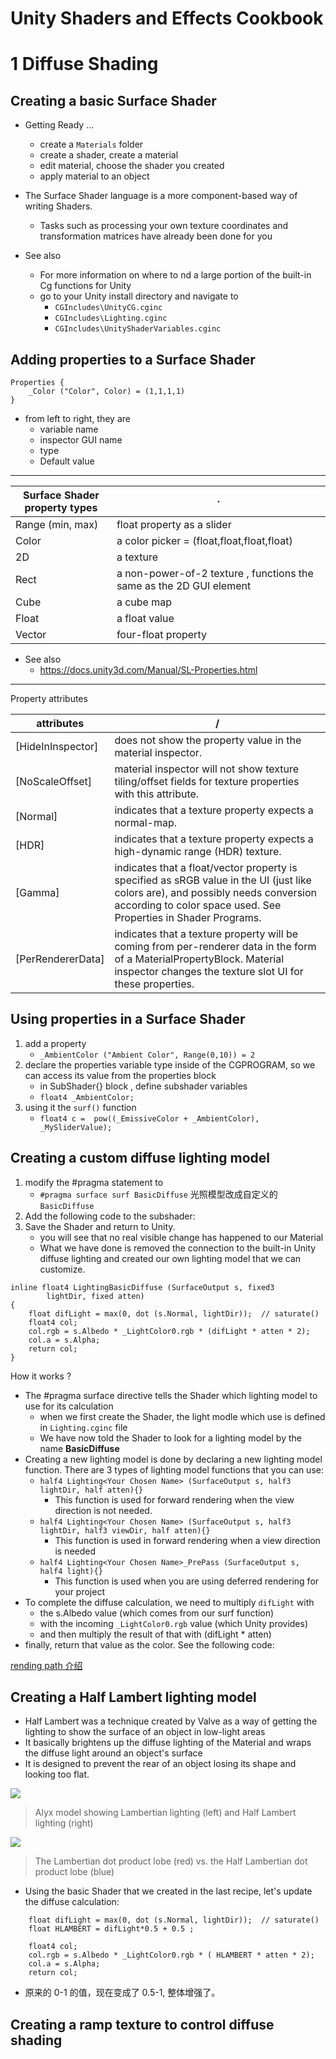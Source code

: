 
# Unity Shaders and Effects Cookbook

# 1 Diffuse Shading

## Creating a basic Surface Shader

 - Getting Ready ...
     - create a `Materials` folder
     - create a shader, create a material
     - edit material, choose the shader you created
     - apply material to an object

 - The Surface Shader language is a more component-based way of writing Shaders. 
    - Tasks such as processing your own texture coordinates and transformation matrices have already been done for you
 - See also 
    - For more information on where to  nd a large portion of the built-in Cg functions for Unity
    - go to your Unity install directory and navigate to 
        - `CGIncludes\UnityCG.cginc`
        - `CGIncludes\Lighting.cginc`
        - `CGIncludes\UnityShaderVariables.cginc`

## Adding properties to a Surface Shader

```
Properties {
    _Color ("Color", Color) = (1,1,1,1)
}
```

 - from left to right, they are 
    - variable name
    - inspector GUI name
    - type 
    - Default value

---

Surface Shader property types | ·
 --- | ---
Range (min, max) | float property as a slider
Color | a color picker = (float,float,float,float)
2D  |   a texture
Rect |  a non-power-of-2 texture , functions the same as the 2D GUI element
Cube  |  a cube map 
Float |  a float value
Vector |  four-float property

 - See also
    - https://docs.unity3d.com/Manual/SL-Properties.html

---

Property attributes

attributes | /
 --- | ---
[HideInInspector] | does not show the property value in the material inspector.
[NoScaleOffset] | material inspector will not show texture tiling/offset fields for texture properties with this attribute.
[Normal] | indicates that a texture property expects a normal-map.
[HDR] | indicates that a texture property expects a high-dynamic range (HDR) texture.
[Gamma] | indicates that a float/vector property is specified as sRGB value in the UI (just like colors are), and possibly needs conversion according to color space used. See Properties in Shader Programs.
[PerRendererData] | indicates that a texture property will be coming from per-renderer data in the form of a MaterialPropertyBlock. Material inspector changes the texture slot UI for these properties.




## Using properties in a Surface Shader

 1. add a property
    - `_AmbientColor ("Ambient Color", Range(0,10)) = 2`
 2. declare the properties variable type inside of the CGPROGRAM, so we can access its value from the properties block
    - in SubShader{} block , define subshader variables
    - `float4 _AmbientColor;`
 3. using it the `surf()` function
    - `float4 c =  pow((_EmissiveColor + _AmbientColor), _MySliderValue);`

## Creating a custom diffuse lighting model

 1. modify the #pragma statement to
    - `#pragma surface surf BasicDiffuse`  光照模型改成自定义的 `BasicDiffuse`
 2. Add the following code to the subshader:
 3. Save the Shader and return to Unity.
    - you will see that no real visible change has happened to our Material
    - What we have done is removed the connection to the built-in Unity diffuse lighting and created our own lighting model that we can customize.

```
inline float4 LightingBasicDiffuse (SurfaceOutput s, fixed3
        lightDir, fixed atten)
{
    float difLight = max(0, dot (s.Normal, lightDir));  // saturate()
    float4 col;
    col.rgb = s.Albedo * _LightColor0.rgb * (difLight * atten * 2);
    col.a = s.Alpha;
    return col;
}
```

How it works ?

 - The #pragma surface directive tells the Shader which lighting model to use for its calculation
    - when we first create the Shader, the light modle which use is defined in `Lighting.cginc` file
    - We have now told the Shader to look for a lighting model by the name **BasicDiffuse**
 - Creating a new lighting model is done by declaring a new lighting model function. There are 3 types of lighting model functions that you can use:   
    - `half4 Lighting<Your Chosen Name> (SurfaceOutput s, half3 lightDir, half atten){}`
        - This function is used for forward rendering when the view direction is not needed.
    - `half4 Lighting<Your Chosen Name> (SurfaceOutput s, half3 lightDir, half3 viewDir, half atten){}`
        - This function is used in forward rendering when a view direction is needed
    - `half4 Lighting<Your Chosen Name>_PrePass (SurfaceOutput s, half4 light){}`
        - This function is used when you are using deferred rendering for your project
 - To complete the diffuse calculation, we need to multiply `difLight` with 
    - the s.Albedo value (which comes from our surf function) 
    - with the incoming `_LightColor0.rgb` value (which Unity provides)
    - and then multiply the result of that with (difLight * atten) 
 - finally, return that value as the color. See the following code:


[rending path 介绍](https://github.com/mebusy/notes/blob/master/dev_notes/renderingPath.md)


## Creating a Half Lambert lighting model

 - Half Lambert was a technique created by Valve as a way of getting the lighting to show the surface of an object in low-light areas
 - It basically brightens up the diffuse lighting of the Material and wraps the diffuse light around an object's surface
 - It is designed to prevent the rear of an object losing its shape and looking too flat. 


![](https://raw.githubusercontent.com/mebusy/notes/master/imgs/u3d_shader_half_lambert_01.png)

> Alyx model showing Lambertian lighting (left) and Half Lambert lighting (right)

![](https://raw.githubusercontent.com/mebusy/notes/master/imgs/u3d_shader_half_lambert_02.png)

> The Lambertian dot product lobe (red) vs. the Half Lambertian dot product lobe (blue)

 - Using the basic Shader that we created in the last recipe, let's update the diffuse calculation:

```
    float difLight = max(0, dot (s.Normal, lightDir));  // saturate()
    float HLAMBERT = difLight*0.5 + 0.5 ;

    float4 col;
    col.rgb = s.Albedo * _LightColor0.rgb * ( HLAMBERT * atten * 2);
    col.a = s.Alpha;
    return col;
```

 - 原来的 0-1 的值，现在变成了 0.5-1, 整体增强了。


## Creating a ramp texture to control diffuse shading


